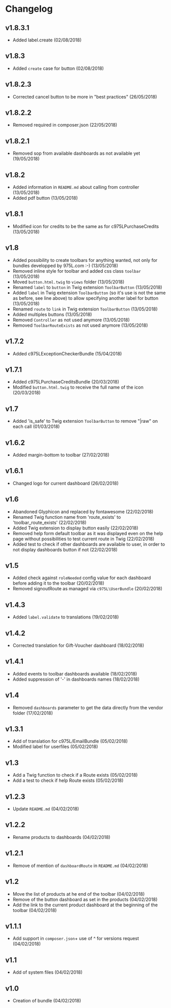 # Changelog

v1.8.3.1
--------
- Added label.create (02/08/2018)

v1.8.3
------
- Added `create` case for button (02/08/2018)

v1.8.2.3
--------
- Corrected cancel button to be more in "best practices" (26/05/2018)

v1.8.2.2
--------
- Removed required in composer.json (22/05/2018)

v1.8.2.1
--------
- Removed sop from available dashboards as not available yet (19/05/2018)

v1.8.2
------
- Added information in `README.md` about calling from controller (13/05/2018)
- Added pdf button (13/05/2018)

v1.8.1
------
- Modified icon for credits to be the same as for c975LPurchaseCredits (13/05/2018)

v1.8
----
- Added possibility to create toolbars for anything wanted, not only for bundles developped by 975L.com :-) (13/05/2018)
- Removed inline style for toolbar and added css class `toolbar` (13/05/2018)
- Moved `button.html.twig` to `views` folder (13/05/2018)
- Renamed `label` to `button` in Twig extension `ToolbarButton` (13/05/2018)
- Added `label` in Twig extension `ToolbarButton` (so it's use is not the same as before, see line above) to allow specifying another label for button (13/05/2018)
- Renamed `route` to `link` in Twig extension `ToolbarButton` (13/05/2018)
- Added multiples buttons (13/05/2018)
- Removed `Controller` as not used anymore (13/05/2018)
- Removed `ToolbarRouteExists` as not used anymore (13/05/2018)

v1.7.2
------
- Added c975LExceptionCheckerBundle (15/04/2018)

v1.7.1
------
- Added c975LPurchaseCreditsBundle (20/03/2018)
- Modified `button.html.twig` to receive the full name of the icon (20/03/2018)

v1.7
----
- Added 'is_safe' to Twig extension `ToolbarButton` to remove "|raw" on each call (01/03/2018)

v1.6.2
------
- Added margin-bottom to toolbar (27/02/2018)

v1.6.1
------
- Changed logo for current dashboard (26/02/2018)

v1.6
----
- Abandoned Glyphicon and replaced by fontawesome (22/02/2018)
- Renamed Twig function name from 'route_exists' to 'toolbar_route_exists' (22/02/2018)
- Added Twig extension to display button easily (22/02/2018)
- Removed help form default toolbar as it was displayed even on the help page without possibilities to test current route in Twig (22/02/2018)
- Added test to check if other dashboards are available to user, in order to not display dashboards button if not (22/02/2018)

v1.5
----
- Added check against `roleNeeded` config value for each dashboard before adding it to the toolbar (20/02/2018)
- Removed signoutRoute as managed via `c975L\UserBundle` (20/02/2018)

v1.4.3
------
- Added `label.validate` to translations (19/02/2018)

v1.4.2
------
- Corrected translation for Gift-Voucher dashboard (18/02/2018)

v1.4.1
------
- Added events to toolbar dashboards available (18/02/2018)
- Added suppression of '-' in dashboards names (18/02/2018)

v1.4
----
- Removed `dashboards` parameter to get the data directly from the vendor folder (17/02/2018)

v1.3.1
------
- Add of translation for c975L/EmailBundle (05/02/2018)
- Modified label for userfiles (05/02/2018)

v1.3
----
- Add a Twig function to check if a Route exists (05/02/2018)
- Add a test to check if help Route exists (05/02/2018)

v1.2.3
------
- Update `README.md` (04/02/2018)

v1.2.2
------
- Rename products to dashboards (04/02/2018)

v1.2.1
------
- Remove of mention of `dashboardRoute` in `README.md` (04/02/2018)

v1.2
----
- Move the list of products at he end of the toolbar (04/02/2018)
- Remove of the button dashboard as set in the products (04/02/2018)
- Add the link to the current product dashboard at the beginning of the toolbar (04/02/2018)

v1.1.1
------
- Add support in `composer.json`+ use of ^ for versions request (04/02/2018)

v1.1
----
- Add of system files (04/02/2018)

v1.0
----
- Creation of bundle (04/02/2018)
